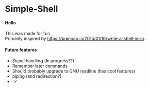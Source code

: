 # Simple-Shell

#### Hello
This was made for fun \
Primarily inspired by https://brennan.io/2015/01/16/write-a-shell-in-c/.

#### Future features

* Signal handling (In progress??)
* Remember later commands
* Should probably upgrade to GNU readline (has cool features)
* piping (and redirection?)
* ..?
